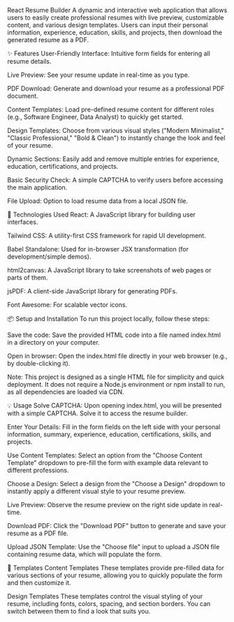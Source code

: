 React Resume Builder
A dynamic and interactive web application that allows users to easily create professional resumes with live preview, customizable content, and various design templates. Users can input their personal information, experience, education, skills, and projects, then download the generated resume as a PDF.

✨ Features
User-Friendly Interface: Intuitive form fields for entering all resume details.

Live Preview: See your resume update in real-time as you type.

PDF Download: Generate and download your resume as a professional PDF document.

Content Templates: Load pre-defined resume content for different roles (e.g., Software Engineer, Data Analyst) to quickly get started.

Design Templates: Choose from various visual styles ("Modern Minimalist," "Classic Professional," "Bold & Clean") to instantly change the look and feel of your resume.

Dynamic Sections: Easily add and remove multiple entries for experience, education, certifications, and projects.

Basic Security Check: A simple CAPTCHA to verify users before accessing the main application.

File Upload: Option to load resume data from a local JSON file.

🚀 Technologies Used
React: A JavaScript library for building user interfaces.

Tailwind CSS: A utility-first CSS framework for rapid UI development.

Babel Standalone: Used for in-browser JSX transformation (for development/simple demos).

html2canvas: A JavaScript library to take screenshots of web pages or parts of them.

jsPDF: A client-side JavaScript library for generating PDFs.

Font Awesome: For scalable vector icons.

📦 Setup and Installation
To run this project locally, follow these steps:

Save the code: Save the provided HTML code into a file named index.html in a directory on your computer.

Open in browser: Open the index.html file directly in your web browser (e.g., by double-clicking it).

Note: This project is designed as a single HTML file for simplicity and quick deployment. It does not require a Node.js environment or npm install to run, as all dependencies are loaded via CDN.

💡 Usage
Solve CAPTCHA: Upon opening index.html, you will be presented with a simple CAPTCHA. Solve it to access the resume builder.

Enter Your Details: Fill in the form fields on the left side with your personal information, summary, experience, education, certifications, skills, and projects.

Use Content Templates: Select an option from the "Choose Content Template" dropdown to pre-fill the form with example data relevant to different professions.

Choose a Design: Select a design from the "Choose a Design" dropdown to instantly apply a different visual style to your resume preview.

Live Preview: Observe the resume preview on the right side update in real-time.

Download PDF: Click the "Download PDF" button to generate and save your resume as a PDF file.

Upload JSON Template: Use the "Choose file" input to upload a JSON file containing resume data, which will populate the form.

📝 Templates
Content Templates
These templates provide pre-filled data for various sections of your resume, allowing you to quickly populate the form and then customize it.

Design Templates
These templates control the visual styling of your resume, including fonts, colors, spacing, and section borders. You can switch between them to find a look that suits you.
